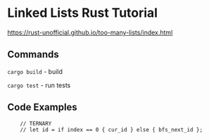 # Linked Lists Rust Tutorial

https://rust-unofficial.github.io/too-many-lists/index.html

## Commands

`cargo build` - build

`cargo test` - run tests

## Code Examples

```            
    // TERNARY
    // let id = if index == 0 { cur_id } else { bfs_next_id };
```